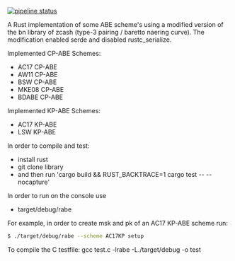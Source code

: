 [![pipeline status](https://git-int.aisec.fraunhofer.de/sas/rust-abe/badges/master/pipeline.svg)](https://git-int.aisec.fraunhofer.de/sas/rust-abe/pipelines)

A Rust implementation of some ABE scheme's using a modified version of the bn library of zcash (type-3 pairing / baretto naering curve).
The modification enabled serde and disabled rustc_serialize.

Implemented CP-ABE Schemes:
- AC17 CP-ABE
- AW11 CP-ABE
- BSW CP-ABE
- MKE08 CP-ABE
- BDABE CP-ABE

Implemented KP-ABE Schemes:
- AC17 KP-ABE
- LSW KP-ABE 

In order to compile and test:
- install rust
- git clone library 
- and then run 'cargo build && RUST_BACKTRACE=1 cargo test -- --nocapture'

In order to run on the console use 
- target/debug/rabe

For example, in order to create msk and pk of an AC17 KP-ABE scheme run:
```bash
$ ./target/debug/rabe --scheme AC17KP setup
```

To compile the C testfile:
gcc test.c -lrabe -L./target/debug -o test
